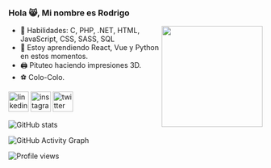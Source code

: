 ### Hola 😸, Mi nombre es Rodrigo

<img align='right' src='https://media.giphy.com/media/j3K5Hk9WmCyk7ziG9Z/giphy.gif' width='200'>

- 🔧 Habilidades: C, PHP, .NET, HTML, JavaScript, CSS, SASS, SQL
- 🌱 Estoy aprendiendo React, Vue y Python en estos momentos.
- 🖨  Pituteo haciendo impresiones 3D.
- ⚽ Colo-Colo.


[<img src='hhttps://media.giphy.com/media/YFkpsHWCsNUUo/giphy.gif' alt='linkedin' height='40'>](https://www.linkedin.com/in/romaditro/)  [<img src='https://media.giphy.com/media/l41YmiCZ8HXvVl5M4/giphy.gif' alt='instagram' height='40'>](https://www.instagram.com/romaditro3d/)  [<img src='https://media.giphy.com/media/SMKiEh9WDO6ze/giphy.gif' alt='twitter' height='40'>](https://twitter.com/romaditro)  

![GitHub stats](https://github-readme-stats.vercel.app/api?username=romaditro&show_icons=true)  

![GitHub Activity Graph](https://activity-graph.herokuapp.com/graph?username=romaditro)  

![Profile views](https://gpvc.arturio.dev/romaditro)  

